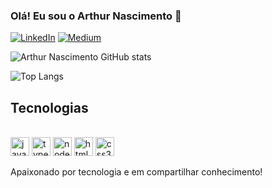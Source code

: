 
### Olá! Eu sou o Arthur Nascimento 👋

[![LinkedIn](https://img.shields.io/badge/LinkedIn-0077B5?style=for-the-badge&logo=linkedin&logoColor=white)](https://www.linkedin.com/in/arthur-arnascimento/)
[![Medium](https://img.shields.io/badge/Medium-12100E?style=for-the-badge&logo=medium&logoColor=white)](https://medium.com/@arthur.arnascimento)

![Arthur Nascimento GitHub stats](https://github-readme-stats.vercel.app/api?username=arthuralef&show_icons=true&theme=radical)

![Top Langs](https://github-readme-stats.vercel.app/api/top-langs/?username=arthuralef&layout=compact&theme=radical)

## Tecnologias
<div style="display: inline_block"><br/>

<img align="center" alt="javascript" height="30" width="30" src="https://cdn.jsdelivr.net/gh/devicons/devicon/icons/javascript/javascript-original.svg" />
<img align="center" alt="typescript" height="30" width="30" src="https://cdn.jsdelivr.net/gh/devicons/devicon/icons/typescript/typescript-original.svg" />
<img align="center" alt="nodejs" height="30" width="30" src="https://cdn.jsdelivr.net/gh/devicons/devicon/icons/nodejs/nodejs-original.svg"" />
<img align="center" alt="html5" height="30" width="30" src="https://cdn.jsdelivr.net/gh/devicons/devicon/icons/html5/html5-plain-wordmark.svg" />
<img align="center" alt="css3" height="30" width="30" src="https://cdn.jsdelivr.net/gh/devicons/devicon/icons/css3/css3-plain-wordmark.svg" />
</div>
<br/>
Apaixonado por tecnologia e em compartilhar conhecimento! 
